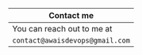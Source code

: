 | Contact me                      |
| ------------------------------ |
| You can reach out to me at      |
| `contact@awaisdevops@gmail.com`     |
